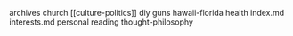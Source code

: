 archives
church
[[culture-politics]]
diy
guns
hawaii-florida
health
index.md
interests.md
personal
reading
thought-philosophy
